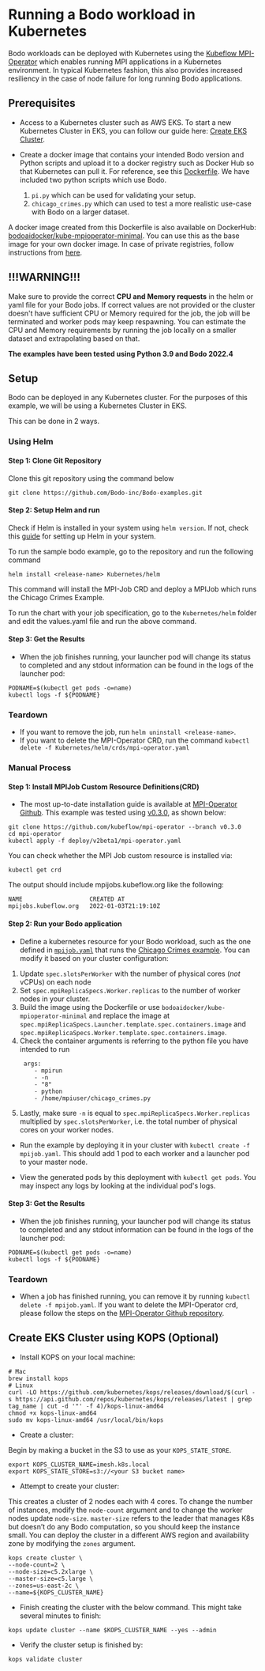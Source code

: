 # Running a Bodo workload in Kubernetes

Bodo workloads can be deployed with Kubernetes using the [Kubeflow MPI-Operator](https://github.com/kubeflow/mpi-operator) which enables running MPI applications in a Kubernetes environment. In typical Kubernetes fashion, this also provides increased resiliency in the case of node failure for long running Bodo applications. 

## Prerequisites

- Access to a Kubernetes cluster such as AWS EKS. To start a new Kubernetes Cluster in EKS, you can follow our guide here: [Create EKS Cluster](#create-eks-cluster-using-kops-optional).

- Create a docker image that contains your intended Bodo version and Python scripts and upload it to a docker registry such as Docker Hub so that Kubernetes can pull it. 
For reference, see this [Dockerfile](docker/Dockerfile). We have included two python scripts which use Bodo.

    1. `pi.py` which can be used for validating your setup.
    2. `chicago_crimes.py` which can used to test a more realistic use-case with Bodo on a larger dataset. 

A docker image created from this Dockerfile is also available on DockerHub: [bodoaidocker/kube-mpioperator-minimal](https://hub.docker.com/r/bodoaidocker/kube-mpioperator-minimal/tags).
You can use this as the base image for your own docker image.
In case of private registries, follow instructions from [here](https://kubernetes.io/docs/tasks/configure-pod-container/pull-image-private-registry/).

## !!!WARNING!!!

Make sure to provide the correct **CPU and Memory requests** in the helm or yaml file for your Bodo jobs. 
If correct values are not provided or the cluster doesn't have sufficient CPU or Memory required for the job, the job will be terminated and worker pods may keep respawning. You can estimate the CPU and Memory requirements by running the job locally on a smaller dataset and extrapolating based on that.




**The examples have been tested using Python 3.9 and Bodo 2022.4**

## Setup
Bodo can be deployed in any Kubernetes cluster. For the purposes of this example, we will be using a Kubernetes Cluster in EKS.

This can be done in 2 ways.

### Using Helm

#### Step 1: Clone Git Repository

Clone this git repository using the command below
```
git clone https://github.com/Bodo-inc/Bodo-examples.git
```

#### Step 2: Setup Helm and run 

Check if Helm is installed in your system using `helm version`. If not, check this [guide](https://helm.sh/docs/intro/install/) for setting up Helm in your system.

To run the sample bodo example, go to the repository and run the following command
```
helm install <release-name> Kubernetes/helm
```

This command will install the MPI-Job CRD and deploy a MPIJob which runs the Chicago Crimes Example.

To run the chart with your job specification, go to the `Kubernetes/helm` folder and edit the values.yaml file and run the above command.

#### Step 3: Get the Results

- When the job finishes running, your launcher pod will change its status to completed and any stdout information can be found in the logs of the launcher pod:

```
PODNAME=$(kubectl get pods -o=name)
kubectl logs -f ${PODNAME}
```

### Teardown

- If you want to remove the job, run `helm uninstall <release-name>`. 
- If you want to delete the MPI-Operator CRD, run the command `kubectl delete -f Kubernetes/helm/crds/mpi-operator.yaml`


### Manual Process

#### Step 1: Install MPIJob Custom Resource Definitions(CRD)

- The most up-to-date installation guide is available at [MPI-Operator Github](https://github.com/kubeflow/mpi-operator). This example was tested using [v0.3.0](https://github.com/kubeflow/mpi-operator/tree/v0.3.0), as shown below:

```
git clone https://github.com/kubeflow/mpi-operator --branch v0.3.0
cd mpi-operator
kubectl apply -f deploy/v2beta1/mpi-operator.yaml
```

You can check whether the MPI Job custom resource is installed via:

```
kubectl get crd
```

The output should include mpijobs.kubeflow.org like the following:

```
NAME                   CREATED AT
mpijobs.kubeflow.org   2022-01-03T21:19:10Z
```

#### Step 2: Run your Bodo application

- Define a kubernetes resource for your Bodo workload, such as the one defined in [`mpijob.yaml`](mpijob.yaml) that runs the [Chicago Crimes example](docker/chicago_crimes.py). You can modify it based on your cluster configuration: 

1. Update `spec.slotsPerWorker` with the number of physical cores (_not_ vCPUs) on each node 
2. Set `spec.mpiReplicaSpecs.Worker.replicas` to the number of worker nodes in your cluster. 
3. Build the image using the Dockerfile or use `bodoaidocker/kube-mpioperator-minimal` and replace the image at `spec.mpiReplicaSpecs.Launcher.template.spec.containers.image` and  `spec.mpiReplicaSpecs.Worker.template.spec.containers.image`.
4. Check the container arguments is referring to the python file you have intended to run
    ```
     args:
        - mpirun
        - -n
        - "8"
        - python
        - /home/mpiuser/chicago_crimes.py
    ```
4. Lastly, make sure `-n` is equal to `spec.mpiReplicaSpecs.Worker.replicas` multiplied by `spec.slotsPerWorker`, i.e. the total number of physical cores on your worker nodes.

- Run the example by deploying it in your cluster with `kubectl create -f mpijob.yaml`. This should add 1 pod to each worker and a launcher pod to your master node. 

- View the generated pods by this deployment with `kubectl get pods`. You may inspect any logs by looking at the individual pod's logs.

#### Step 3: Get the Results

- When the job finishes running, your launcher pod will change its status to completed and any stdout information can be found in the logs of the launcher pod:

```
PODNAME=$(kubectl get pods -o=name)
kubectl logs -f ${PODNAME}
```

### Teardown

- When a job has finished running, you can remove it by running `kubectl delete -f mpijob.yaml`. If you want to delete the MPI-Operator crd, please follow the steps on the [MPI-Operator Github repository](https://github.com/kubeflow/mpi-operator).


## Create EKS Cluster using KOPS (Optional)

- Install KOPS on your local machine:

```
# Mac
brew install kops
# Linux
curl -LO https://github.com/kubernetes/kops/releases/download/$(curl -s https://api.github.com/repos/kubernetes/kops/releases/latest | grep tag_name | cut -d '"' -f 4)/kops-linux-amd64
chmod +x kops-linux-amd64
sudo mv kops-linux-amd64 /usr/local/bin/kops
```

- Create a cluster:

Begin by making a bucket in the S3 to use as your `KOPS_STATE_STORE`.  

```
export KOPS_CLUSTER_NAME=imesh.k8s.local
export KOPS_STATE_STORE=s3://<your S3 bucket name>
```

- Attempt to create your cluster: 

This creates a cluster of 2 nodes each with 4 cores. To change the number of instances, modify the `node-count` argument and to change the worker nodes update `node-size`. `master-size` refers to the leader that manages K8s but doesn’t do any Bodo computation, so you should keep the instance small. You can deploy the cluster in a different AWS region and availability zone by modifying the `zones` argument. 

```
kops create cluster \
--node-count=2 \
--node-size=c5.2xlarge \
--master-size=c5.large \
--zones=us-east-2c \
--name=${KOPS_CLUSTER_NAME}
```

- Finish creating the cluster with the below command. This might take several minutes to finish:

```
kops update cluster --name $KOPS_CLUSTER_NAME --yes --admin
```
- Verify the cluster setup is finished by:

```
kops validate cluster
```
